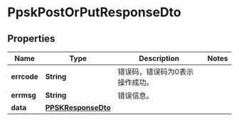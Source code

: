 
# PpskPostOrPutResponseDto

## Properties
Name | Type | Description | Notes
------------ | ------------- | ------------- | -------------
**errcode** | **String** | 错误码，错误码为0表示操作成功。 | 
**errmsg** | **String** | 错误信息。 | 
**data** | [**PPSKResponseDto**](PPSKResponseDto.md) |  | 



